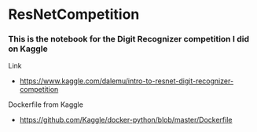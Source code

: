 # ResNetCompetition
### This is the notebook for the Digit Recognizer competition I did on Kaggle

Link
- https://www.kaggle.com/dalemu/intro-to-resnet-digit-recognizer-competition

Dockerfile from Kaggle
- https://github.com/Kaggle/docker-python/blob/master/Dockerfile
